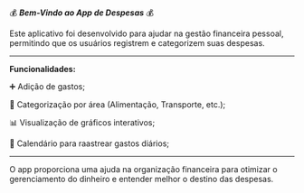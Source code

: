 
  💰    **_Bem-Vindo ao App de Despesas_**    💰

Este aplicativo foi desenvolvido para ajudar na gestão financeira pessoal,
permitindo que os usuários registrem e categorizem suas despesas.


<hr>


**Funcionalidades:** 

➕ Adição de gastos;

🏡 Categorização por área (Alimentação, Transporte, etc.);

📊 Visualização de gráficos interativos;

📅 Calendário para raastrear gastos diários;


<hr>


O app proporciona uma ajuda na organização financeira para otimizar o gerenciamento do dinheiro e entender melhor o destino das despesas.
